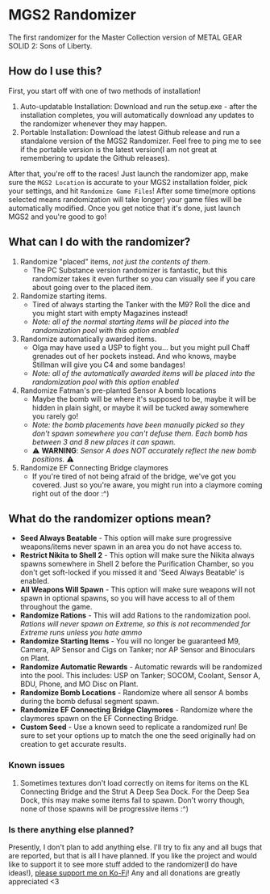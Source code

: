 ﻿# MGS2 Randomizer

The first randomizer for the Master Collection version of METAL GEAR SOLID 2: Sons of Liberty.

## How do I use this?
First, you start off with one of two methods of installation!
1. Auto-updatable Installation: Download and run the setup.exe - after the installation completes, you will automatically download any updates to the randomizer whenever they may happen.
1. Portable Installation: Download the latest Github release and run a standalone version of the MGS2 Randomizer. Feel free to ping me to see if the portable version is the latest version(I am not great at remembering to update the Github releases).

After that, you're off to the races! Just launch the randomizer app, make sure the `MGS2 Location` is accurate to your MGS2 installation folder, pick your settings, and hit `Randomize Game Files`! After some time(more options selected means randomization will take longer) your game files will be automatically modified. Once you get notice that it's done, just launch MGS2 and you're good to go!

## What can I do with the randomizer?
1. Randomize "placed" items, _not just the contents of them_. 
    - The PC Substance version randomizer is fantastic, but this randomizer takes it even further so you can visually see if you care about going over to the placed item.
2. Randomize starting items. 
    - Tired of always starting the Tanker with the M9? Roll the dice and you might start with empty Magazines instead!
	- _Note: all of the normal starting items will be placed into the randomization pool with this option enabled_3. Randomize automatically awarded items.     - Olga may have used a USP to fight you... but you might pull Chaff grenades out of her pockets instead. And who knows, maybe Stillman will give you C4 and some bandages!    - _Note: all of the automatically awarded items will be placed into the randomization pool with this option enabled_4. Randomize Fatman's pre-planted Sensor A bomb locations    - Maybe the bomb will be where it's supposed to be, maybe it will be hidden in plain sight, or maybe it will be tucked away somewhere you rarely go!    - _Note: the bomb placements have been manually picked so they don't spawn somewhere you can't defuse them. Each bomb has between 3 and 8 new places it can spawn._    - :warning: **WARNING**: _Sensor A does NOT accurately reflect the new bomb positions._ :warning:5. Randomize EF Connecting Bridge claymores    - If you're tired of not being afraid of the bridge, we've got you covered. Just so you're aware, you might run into a claymore coming right out of the door :^)## What do the randomizer options mean?- **Seed Always Beatable** - This option will make sure progressive weapons/items never spawn in an area you do not have access to.- **Restrict Nikita to Shell 2** - This option will make sure the Nikita always spawns somewhere in Shell 2 before the Purification Chamber, so you don't get soft-locked if you missed it and 'Seed Always Beatable' is enabled.- **All Weapons Will Spawn** - This option will make sure weapons will not spawn in optional spawns, so you will have access to all of them throughout the game.- **Randomize Rations** - This will add Rations to the randomization pool. *Rations will never spawn on Extreme, so this is not recommended for Extreme runs unless you hate ammo*- **Randomize Starting Items** - You will no longer be guaranteed M9, Camera, AP Sensor and Cigs on Tanker; nor AP Sensor and Binoculars on Plant.- **Randomize Automatic Rewards** - Automatic rewards will be randomized into the pool. This includes: USP on Tanker; SOCOM, Coolant, Sensor A, BDU, Phone, and MO Disc on Plant.- **Randomize Bomb Locations** - Randomize where all sensor A bombs during the bomb defusal segment spawn.- **Randomize EF Connecting Bridge Claymores** - Randomize where the claymores spawn on the EF Connecting Bridge.- **Custom Seed** - Use a known seed to replicate a randomized run! Be sure to set your options up to match the one the seed originally had on creation to get accurate results.### Known issues1. Sometimes textures don't load correctly on items for items on the KL Connecting Bridge and the Strut A Deep Sea Dock. For the Deep Sea Dock, this may make some items fail to spawn. Don't worry though, none of those spawns will be progressive items :^)### Is there anything else planned?Presently, I don't plan to add anything else. I'll try to fix any and all bugs that are reported, but that is all I have planned. If you like the project and would like to support it to see more stuff added to the randomizer(I do have ideas!), [please support me on Ko-Fi](https://ko-fi.com/sagefantasma)! Any and all donations are greatly appreciated <3
